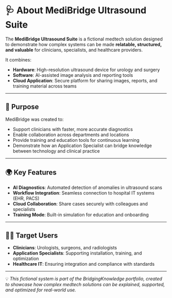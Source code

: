 # 🩺 About MediBridge Ultrasound Suite

The **MediBridge Ultrasound Suite** is a fictional medtech solution designed to demonstrate how complex systems can be made **relatable, structured, and valuable** for clinicians, specialists, and healthcare providers.  

It combines:
- **Hardware**: High-resolution ultrasound device for urology and surgery  
- **Software**: AI-assisted image analysis and reporting tools  
- **Cloud Application**: Secure platform for sharing images, reports, and training material across teams  

---

## 🎯 Purpose
MediBridge was created to:
- Support clinicians with faster, more accurate diagnostics  
- Enable collaboration across departments and locations  
- Provide training and education tools for continuous learning  
- Demonstrate how an Application Specialist can bridge knowledge between technology and clinical practice  

---

## 🌍 Key Features
- **AI Diagnostics**: Automated detection of anomalies in ultrasound scans  
- **Workflow Integration**: Seamless connection to hospital IT systems (EHR, PACS)  
- **Cloud Collaboration**: Share cases securely with colleagues and specialists  
- **Training Mode**: Built-in simulation for education and onboarding  

---

## 👩‍⚕️ Target Users
- **Clinicians**: Urologists, surgeons, and radiologists  
- **Application Specialists**: Supporting installation, training, and optimization  
- **Healthcare IT**: Ensuring integration and compliance with standards  

---

💡 *This fictional system is part of the BridgingKnowledge portfolio, created to showcase how complex medtech solutions can be explained, supported, and optimized for real-world use.*
